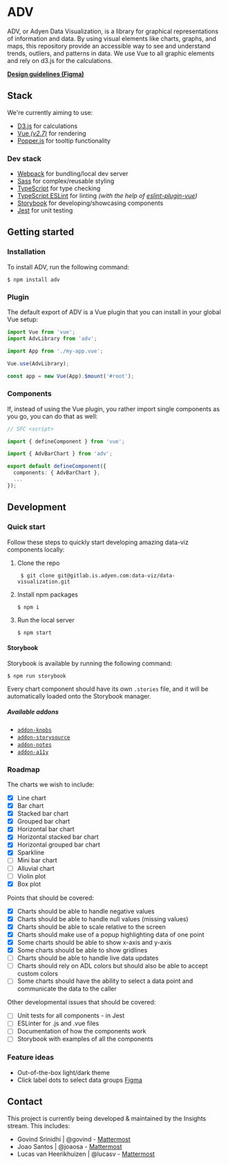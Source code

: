 # ADV

ADV, or Adyen Data Visualization, is a library for graphical representations of information and data. By using visual elements like charts, graphs, and maps, this repository provide an accessible way to see and understand trends, outliers, and patterns in data. We use Vue to all graphic elements and rely on d3.js for the calculations.

**[Design guidelines (Figma)](https://www.figma.com/file/LlbuDypxEbEZIo4qzPaX5kDG/%F0%9F%93%88Data-visualization?node-id=0%3A1)**

## Stack

We're currently aiming to use:

- [D3.js](https://d3js.org/) for calculations
- [Vue _(v2.7)_](https://v2.vuejs.org/) for rendering
- [Popper.js](https://popper.js.org/) for tooltip functionality

### Dev stack

- [Webpack](https://webpack.js.org/) for bundling/local dev server
- [Sass](https://sass-lang.com/) for complex/reusable styling
- [TypeScript](https://www.typescriptlang.org/) for type checking
- [TypeScript ESLint](https://typescript-eslint.io/) for linting _(with the help of [eslint-plugin-vue](https://eslint.vuejs.org/))_
- [Storybook](https://storybook.js.org/) for developing/showcasing components
- [Jest](https://jestjs.io/) for unit testing

## Getting started

### Installation

To install ADV, run the following command:

```shell
$ npm install adv
```

### Plugin

The default export of ADV is a Vue plugin that you can install in your global Vue setup:

```ts
import Vue from 'vue';
import AdvLibrary from 'adv';

import App from './my-app.vue';

Vue.use(AdvLibrary);

const app = new Vue(App).$mount('#root');
```

### Components

If, instead of using the Vue plugin, you rather import single components as you go, you can do that as well:

```ts
// SFC <script>

import { defineComponent } from 'vue';

import { AdvBarChart } from 'adv';

export default defineComponent({
  components: { AdvBarChart },
  ...
});

```

## Development

### Quick start

Follow these steps to quickly start developing amazing data-viz components locally:

1. Clone the repo
   ```shell
    $ git clone git@gitlab.is.adyen.com:data-viz/data-visualization.git
   ```
2. Install npm packages
   ```shell
   $ npm i
   ```
3. Run the local server
   ```shell
   $ npm start
   ```

#### Storybook

Storybook is available by running the following command:

```shell
$ npm run storybook
```

Every chart component should have its own `.stories` file, and it will be automatically loaded onto the Storybook manager.

##### Available addons

- [`addon-knobs`](https://www.npmjs.com/package/@storybook/addon-knobs/v/5.0.0)
- [`addon-storysource`](https://www.npmjs.com/package/@storybook/addon-storysource/v/5.0.0)
- [`addon-notes`](https://www.npmjs.com/package/@storybook/addon-notes/v/5.0.0)
- [`addon-a11y`](https://www.npmjs.com/package/@storybook/addon-a11y/v/5.0.0)

### Roadmap

The charts we wish to include:

- [x] Line chart
- [x] Bar chart
- [x] Stacked bar chart
- [x] Grouped bar chart
- [x] Horizontal bar chart
- [x] Horizontal stacked bar chart
- [x] Horizontal grouped bar chart
- [x] Sparkline
- [ ] Mini bar chart
- [ ] Alluvial chart
- [ ] Violin plot
- [x] Box plot

Points that should be covered:

- [x] Charts should be able to handle negative values
- [x] Charts should be able to handle null values (missing values)
- [x] Charts should be able to scale relative to the screen
- [x] Charts should make use of a popup highlighting data of one point
- [x] Some charts should be able to show x-axis and y-axis
- [x] Some charts should be able to show gridlines
- [ ] Charts should be able to handle live data updates
- [ ] Charts should rely on ADL colors but should also be able to accept custom colors
- [ ] Some charts should have the ability to select a data point and communicate the data to the caller

Other developmental issues that should be covered:

- [ ] Unit tests for all components - in Jest
- [ ] ESLinter for .js and .vue files
- [ ] Documentation of how the components work
- [ ] Storybook with examples of all the components

### Feature ideas

- Out-of-the-box light/dark theme
- Click label dots to select data groups [Figma](https://www.figma.com/file/LlbuDypxEbEZIo4qzPaX5kDG/%F0%9F%93%88Data-visualization?node-id=3503%3A25312)

## Contact

This project is currently being developed & maintained by the Insights stream. This includes:

- Govind Srinidhi | @govind - [Mattermost](https://mattermost.is.adyen.com/adyen/messages/@govind)
- Joao Santos | @joaosa - [Mattermost](https://mattermost.is.adyen.com/adyen/messages/@joaosa)
- Lucas van Heerikhuizen | @lucasv - [Mattermost](https://mattermost.is.adyen.com/adyen/messages/@lucasv)
